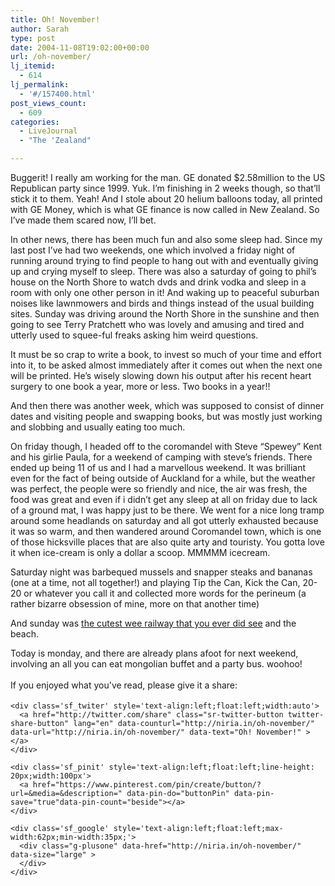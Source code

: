 ```yaml
---
title: Oh! November!
author: Sarah
type: post
date: 2004-11-08T19:02:00+00:00
url: /oh-november/
lj_itemid:
  - 614
lj_permalink:
  - '#/157400.html'
post_views_count:
  - 609
categories:
  - LiveJournal
  - "The 'Zealand"

---
```

<div id="fb-root">
</div>

Buggerit! I really am working for the man. GE donated $2.58million to the US Republican party since 1999. Yuk. I&#8217;m finishing in 2 weeks though, so that&#8217;ll stick it to them. Yeah! And I stole about 20 helium balloons today, all printed with GE Money, which is what GE finance is now called in New Zealand. So I&#8217;ve made them scared now, I&#8217;ll bet.

In other news, there has been much fun and also some sleep had. Since my last post I&#8217;ve had two weekends, one which involved a friday night of running around trying to find people to hang out with and eventually giving up and crying myself to sleep. There was also a saturday of going to phil&#8217;s house on the North Shore to watch dvds and drink vodka and sleep in a room with only one other person in it! And waking up to peaceful suburban noises like lawnmowers and birds and things instead of the usual building sites. Sunday was driving around the North Shore in the sunshine and then going to see Terry Pratchett who was lovely and amusing and tired and utterly used to squee-ful freaks asking him weird questions.

It must be so crap to write a book, to invest so much of your time and effort into it, to be asked almost immediately after it comes out when the next one will be printed. He&#8217;s wisely slowing down his output after his recent heart surgery to one book a year, more or less. Two books in a year!!

And then there was another week, which was supposed to consist of dinner dates and visiting people and swapping books, but was mostly just working and slobbing and usually eating too much.

On friday though, I headed off to the coromandel with Steve &#8220;Spewey&#8221; Kent and his girlie Paula, for a weekend of camping with steve&#8217;s friends. There ended up being 11 of us and I had a marvellous weekend. It was brilliant even for the fact of being outside of Auckland for a while, but the weather was perfect, the people were so friendly and nice, the air was fresh, the food was great and even if i didn&#8217;t get any sleep at all on friday due to lack of a ground mat, I was happy just to be there. We went for a nice long tramp around some headlands on saturday and all got utterly exhausted because it was so warm, and then wandered around Coromandel town, which is one of those hicksville places that are also quite arty and touristy. You gotta love it when ice-cream is only a dollar a scoop. MMMMM icecream.
  
Saturday night was barbequed mussels and snapper steaks and bananas (one at a time, not all together!) and playing Tip the Can, Kick the Can, 20-20 or whatever you call it and collected more words for the perineum (a rather bizarre obsession of mine, more on that another time)
  
And sunday was [the cutest wee railway that you ever did see][1] and the beach.

Today is monday, and there are already plans afoot for next weekend, involving an all you can eat mongolian buffet and a party bus. woohoo!

<div class='sfsi_Sicons' style='width: 100%; display: inline-block; vertical-align: middle; text-align:left'>
  <div style='margin:0px 8px 0px 0px; line-height: 24px'>
    <span>If you enjoyed what you've read, please give it a share:</span>
  </div>
  
  <div class='sfsi_socialwpr'>
    <div class='sf_fb' style='text-align:left;width:125px'>
      <div class="fb-like" href="http://niria.in/oh-november/" width="180" send="false" showfaces="false"  action="like" data-share="true"data-layout="button_count" >
      </div>
    </div>
    
    <div class='sf_twiter' style='text-align:left;float:left;width:auto'>
      <a href="http://twitter.com/share" class="sr-twitter-button twitter-share-button" lang="en" data-counturl="http://niria.in/oh-november/" data-url="http://niria.in/oh-november/" data-text="Oh! November!" ></a>
    </div>
    
    <div class='sf_pinit' style='text-align:left;float:left;line-height: 20px;width:100px'>
      <a href="https://www.pinterest.com/pin/create/button/?url=&media=&description=" data-pin-do="buttonPin" data-pin-save="true"data-pin-count="beside"></a>
    </div>
    
    <div class='sf_google' style='text-align:left;float:left;max-width:62px;min-width:35px;'>
      <div class="g-plusone" data-href="http://niria.in/oh-november/" data-size="large" >
      </div>
    </div>
  </div>
</div>

 [1]: http://www.drivingcreekrailway.co.nz/